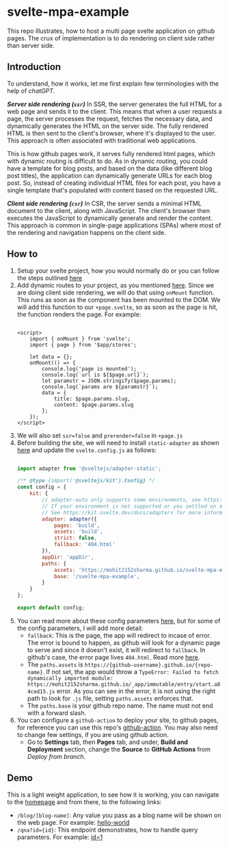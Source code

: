 # svelte-mpa-example

This repo illustrates, how to host a multi page svelte application on github pages. The crux of implementation is to do rendering on client side rather than server side.


## Introduction

To understand, how it works, let me first explain few terminologies with the help of _chatGPT_.

***Server side rendering (`ssr`)***
In SSR, the server generates the full HTML for a web page and sends it to the client. This means that when a user requests a page, the server processes the request, fetches the necessary data, and dynamically generates the HTML on the server side. The fully rendered HTML is then sent to the client's browser, where it's displayed to the user. This approach is often associated with traditional web applications.

This is how github pages work, it serves fully rendered html pages, which with dynamic routing is difficult to do. As in dynamic routing, you could have a template for blog posts, and based on the data (like different blog post titles), the application can dynamically generate URLs for each blog post. So, instead of creating individual HTML files for each post, you have a single template that's populated with content based on the requested URL.

***Client side rendering (`csr`)***
In CSR, the server sends a minimal HTML document to the client, along with JavaScript. The client's browser then executes the JavaScript to dynamically generate and render the content. This approach is common in single-page applications (SPAs) where most of the rendering and navigation happens on the client side.

## How to

1. Setup your svelte project, how you would normally do or you can follow the steps outlined [here](https://kit.svelte.dev/docs/creating-a-project)
2. Add dynamic routes to your project, as you mentioned [here](https://kit.svelte.dev/docs/creating-a-project). Since we are doing client side rendering, we will do that using `onMount` function. This runs as soon as the component has been mounted to the DOM. We will add this function to our `+page.svelte`, so as soon as the page is hit, the function renders the page. For example: 
    ```svelte

    <script>
	    import { onMount } from 'svelte';
	    import { page } from '$app/stores';

	    let data = {};
	    onMount(() => {
		    console.log('page is mounted');
		    console.log(`url is ${$page.url}`);
		    let paramstr = JSON.stringify($page.params);
		    console.log(`params are ${paramstr}`);
		    data = {
			    title: $page.params.slug,
			    content: $page.params.slug
		    };
	    });
    </script>

    ```
3. We will also set `ssr=false` and `prerender=false` in `+page.js`
4. Before building the site, we will need to install `static-adapter` as shown [here](https://kit.svelte.dev/docs/adapter-static) and update the `svelte.config.js` as follows:
    ```javascript

    import adapter from '@sveltejs/adapter-static';

    /** @type {import('@sveltejs/kit').Config} */
    const config = {
	    kit: {
		    // adapter-auto only supports some environments, see https://kit.svelte.dev/docs/adapter-auto for a list.
		    // If your environment is not supported or you settled on a specific environment, switch out the adapter.
		    // See https://kit.svelte.dev/docs/adapters for more information about adapters.
		    adapter: adapter({
			    pages: 'build',
			    assets: 'build',
			    strict: false,
			    fallback: '404.html'
		    }),
		    appDir: 'appDir',
		    paths: {
			    assets: 'https://mohit2152sharma.github.io/svelte-mpa-example',
			    base: '/svelte-mpa-example',
		    }
	    }
    };

    export default config;
    ```
5. You can read more about these config parameters [here](https://kit.svelte.dev/docs/configuration), but for some of the config parameters, I will add more detail:
    - `fallback`: This is the page, the app will redirect to incase of error. The error is bound to happen, as github will look for a dynamic page to serve and since it doesn't exist, it will redirect to `fallback`. In github's case, the error page lives `404.html`. Read more [here](https://kit.svelte.dev/docs/single-page-apps#usage).
    - The `paths.assets` is `https://{github-username}.github.io/{repo-name}`. If not set, the app would throw a `TypeError: Failed to fetch dynamically imported module: https://mohit2152sharma.github.io/_app/immutable/entry/start.a84ced15.js` error. As you can see in the error, it is not using the right path to look for `.js` file, setting `paths.assets` enforces that.
    - The `paths.base` is your github repo name. The name must not end with a forward slash.
6. You can configure a `github-action` to deploy your site, to github pages, for reference you can use this repo's [github-action](https://github.com/mohit2152sharma/svelte-mpa-example/blob/main/.github/workflows/deploy.yml). You may also need to change few settings, if you are using github action.
    - Go to **Settings** tab, then **Pages** tab, and under, **Build and Deployment** section, change the **Source** to **GitHub Actions** from _Deploy from branch_. 


## Demo 

This is a light weight application, to see how it is working, you can navigate to the [homepage](https://mohit2152sharma.github.io/svelte-mpa-example) and from there, to the following links:

- `/blog/[blog-name]`: Any value you pass as a blog name will be shown on the web page. For example: [hello-world](https://mohit2152sharma.github.io/svelte-mpa-example/blog/hello-world) 
- `/qna?id={id}`: This endpoint demonstrates, how to handle query parameters. For example: [id=1](https://mohit2152sharma.github.io/svelte-mpa-example/qna?id=1)
